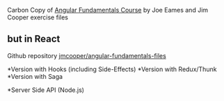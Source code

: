 Carbon Copy of [Angular Fundamentals Course](https://app.pluralsight.com/library/courses/angular-fundamentals/table-of-contents) by Joe Eames and Jim Cooper exercise files

## but in React

Github repository [jmcooper/angular-fundamentals-files](https://github.com/jmcooper/angular-fundamentals-files)

*Version with Hooks (including Side-Effects)
*Version with Redux/Thunk
*Version with Saga

*Server Side API (Node.js)
